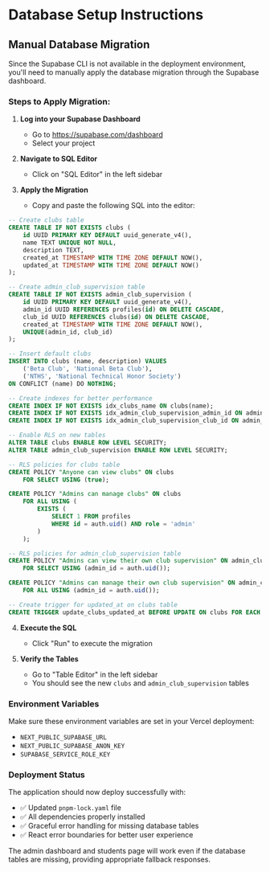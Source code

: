 # Database Setup Instructions

## Manual Database Migration

Since the Supabase CLI is not available in the deployment environment, you'll need to manually apply the database migration through the Supabase dashboard.

### Steps to Apply Migration:

1. **Log into your Supabase Dashboard**
   - Go to https://supabase.com/dashboard
   - Select your project

2. **Navigate to SQL Editor**
   - Click on "SQL Editor" in the left sidebar

3. **Apply the Migration**
   - Copy and paste the following SQL into the editor:

```sql
-- Create clubs table
CREATE TABLE IF NOT EXISTS clubs (
    id UUID PRIMARY KEY DEFAULT uuid_generate_v4(),
    name TEXT UNIQUE NOT NULL,
    description TEXT,
    created_at TIMESTAMP WITH TIME ZONE DEFAULT NOW(),
    updated_at TIMESTAMP WITH TIME ZONE DEFAULT NOW()
);

-- Create admin_club_supervision table
CREATE TABLE IF NOT EXISTS admin_club_supervision (
    id UUID PRIMARY KEY DEFAULT uuid_generate_v4(),
    admin_id UUID REFERENCES profiles(id) ON DELETE CASCADE,
    club_id UUID REFERENCES clubs(id) ON DELETE CASCADE,
    created_at TIMESTAMP WITH TIME ZONE DEFAULT NOW(),
    UNIQUE(admin_id, club_id)
);

-- Insert default clubs
INSERT INTO clubs (name, description) VALUES 
    ('Beta Club', 'National Beta Club'),
    ('NTHS', 'National Technical Honor Society')
ON CONFLICT (name) DO NOTHING;

-- Create indexes for better performance
CREATE INDEX IF NOT EXISTS idx_clubs_name ON clubs(name);
CREATE INDEX IF NOT EXISTS idx_admin_club_supervision_admin_id ON admin_club_supervision(admin_id);
CREATE INDEX IF NOT EXISTS idx_admin_club_supervision_club_id ON admin_club_supervision(club_id);

-- Enable RLS on new tables
ALTER TABLE clubs ENABLE ROW LEVEL SECURITY;
ALTER TABLE admin_club_supervision ENABLE ROW LEVEL SECURITY;

-- RLS policies for clubs table
CREATE POLICY "Anyone can view clubs" ON clubs
    FOR SELECT USING (true);

CREATE POLICY "Admins can manage clubs" ON clubs
    FOR ALL USING (
        EXISTS (
            SELECT 1 FROM profiles 
            WHERE id = auth.uid() AND role = 'admin'
        )
    );

-- RLS policies for admin_club_supervision table
CREATE POLICY "Admins can view their own club supervision" ON admin_club_supervision
    FOR SELECT USING (admin_id = auth.uid());

CREATE POLICY "Admins can manage their own club supervision" ON admin_club_supervision
    FOR ALL USING (admin_id = auth.uid());

-- Create trigger for updated_at on clubs table
CREATE TRIGGER update_clubs_updated_at BEFORE UPDATE ON clubs FOR EACH ROW EXECUTE FUNCTION update_updated_at_column();
```

4. **Execute the SQL**
   - Click "Run" to execute the migration

5. **Verify the Tables**
   - Go to "Table Editor" in the left sidebar
   - You should see the new `clubs` and `admin_club_supervision` tables

### Environment Variables

Make sure these environment variables are set in your Vercel deployment:

- `NEXT_PUBLIC_SUPABASE_URL`
- `NEXT_PUBLIC_SUPABASE_ANON_KEY`
- `SUPABASE_SERVICE_ROLE_KEY`

### Deployment Status

The application should now deploy successfully with:
- ✅ Updated `pnpm-lock.yaml` file
- ✅ All dependencies properly installed
- ✅ Graceful error handling for missing database tables
- ✅ React error boundaries for better user experience

The admin dashboard and students page will work even if the database tables are missing, providing appropriate fallback responses.
